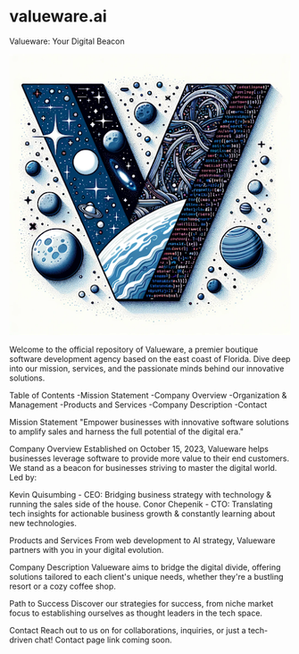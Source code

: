 # valueware.ai

Valueware: Your Digital Beacon

![Valueware Logo](valuewarelogo.png)

Welcome to the official repository of Valueware, a premier boutique software development agency based on the east coast of Florida. Dive deep into our mission, services, and the passionate minds behind our innovative solutions.

Table of Contents
-Mission Statement
-Company Overview
-Organization & Management
-Products and Services
-Company Description
-Contact

Mission Statement
"Empower businesses with innovative software solutions to amplify sales and harness the full potential of the digital era."

Company Overview
Established on October 15, 2023, Valueware helps businesses leverage software to provide more value to their end customers. We stand as a beacon for businesses striving to master the digital world. Led by:

Kevin Quisumbing - CEO: Bridging business strategy with technology & running the sales side of the house.
Conor Chepenik - CTO: Translating tech insights for actionable business growth & constantly learning about new technologies.

Products and Services
From web development to AI strategy, Valueware partners with you in your digital evolution. 

Company Description
Valueware aims to bridge the digital divide, offering solutions tailored to each client's unique needs, whether they're a bustling resort or a cozy coffee shop.

Path to Success
Discover our strategies for success, from niche market focus to establishing ourselves as thought leaders in the tech space.

Contact
Reach out to us on for collaborations, inquiries, or just a tech-driven chat! Contact page link coming soon.